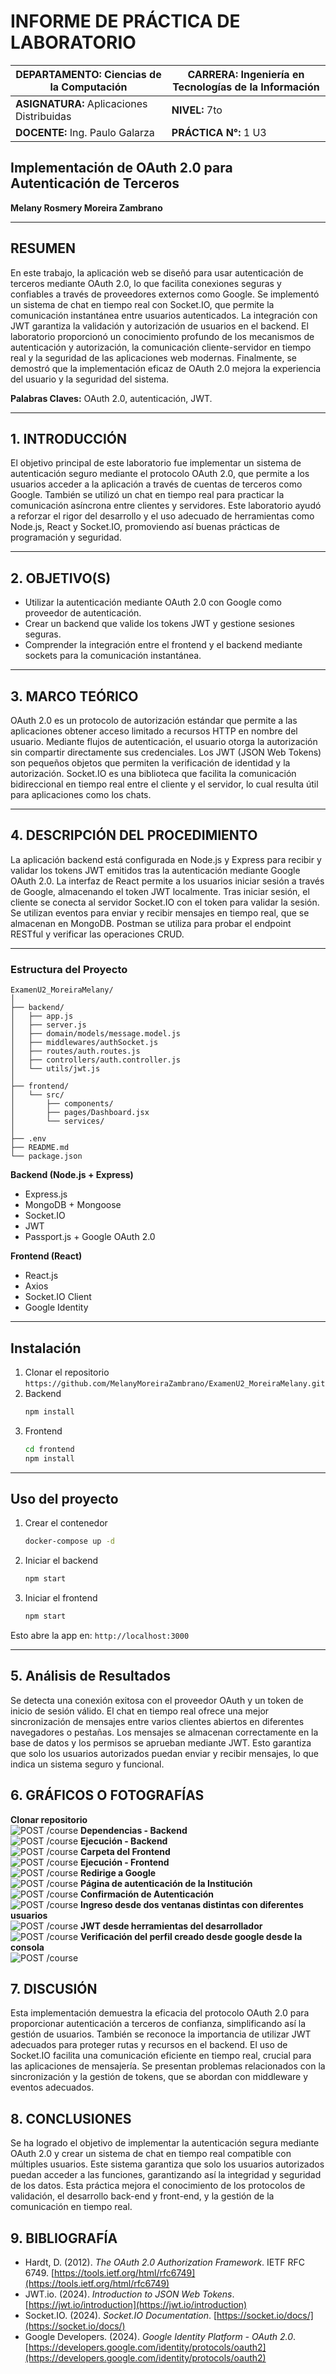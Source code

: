 
# INFORME DE PRÁCTICA DE LABORATORIO

| **DEPARTAMENTO:** Ciencias de la Computación | **CARRERA:** Ingeniería en Tecnologías de la Información |
|----------------------------------------------|----------------------------------------------------------|
| **ASIGNATURA:** Aplicaciones Distribuidas    | **NIVEL:** 7to           | **FECHA:** 6/08/2025     |
| **DOCENTE:** Ing. Paulo Galarza              | **PRÁCTICA N°:** 1 U3       | **CALIFICACIÓN:**         |

## Implementación de OAuth 2.0 para Autenticación de Terceros

**Melany Rosmery Moreira Zambrano**

---

## RESUMEN

En este trabajo, la aplicación web se diseñó para usar autenticación de terceros mediante OAuth 2.0, lo que facilita conexiones seguras y confiables a través de proveedores externos como Google. Se implementó un sistema de chat en tiempo real con Socket.IO, que permite la comunicación instantánea entre usuarios autenticados. La integración con JWT garantiza la validación y autorización de usuarios en el backend. El laboratorio proporcionó un conocimiento profundo de los mecanismos de autenticación y autorización, la comunicación cliente-servidor en tiempo real y la seguridad de las aplicaciones web modernas. Finalmente, se demostró que la implementación eficaz de OAuth 2.0 mejora la experiencia del usuario y la seguridad del sistema.

**Palabras Claves:** OAuth 2.0, autenticación, JWT.

---

## 1. INTRODUCCIÓN

El objetivo principal de este laboratorio fue implementar un sistema de autenticación seguro mediante el protocolo OAuth 2.0, que permite a los usuarios acceder a la aplicación a través de cuentas de terceros como Google. También se utilizó un chat en tiempo real para practicar la comunicación asíncrona entre clientes y servidores. Este laboratorio ayudó a reforzar el rigor del desarrollo y el uso adecuado de herramientas como Node.js, React y Socket.IO, promoviendo así buenas prácticas de programación y seguridad.

---

## 2. OBJETIVO(S)

- Utilizar la autenticación mediante OAuth 2.0 con Google como proveedor de autenticación.  
- Crear un backend que valide los tokens JWT y gestione sesiones seguras.  
- Comprender la integración entre el frontend y el backend mediante sockets para la comunicación instantánea.  

---

## 3. MARCO TEÓRICO

OAuth 2.0 es un protocolo de autorización estándar que permite a las aplicaciones obtener acceso limitado a recursos HTTP en nombre del usuario. Mediante flujos de autenticación, el usuario otorga la autorización sin compartir directamente sus credenciales. Los JWT (JSON Web Tokens) son pequeños objetos que permiten la verificación de identidad y la autorización. Socket.IO es una biblioteca que facilita la comunicación bidireccional en tiempo real entre el cliente y el servidor, lo cual resulta útil para aplicaciones como los chats.

---

## 4. DESCRIPCIÓN DEL PROCEDIMIENTO

La aplicación backend está configurada en Node.js y Express para recibir y validar los tokens JWT emitidos tras la autenticación mediante Google OAuth 2.0. La interfaz de React permite a los usuarios iniciar sesión a través de Google, almacenando el token JWT localmente. Tras iniciar sesión, el cliente se conecta al servidor Socket.IO con el token para validar la sesión. Se utilizan eventos para enviar y recibir mensajes en tiempo real, que se almacenan en MongoDB. Postman se utiliza para probar el endpoint RESTful y verificar las operaciones CRUD.

---

### Estructura del Proyecto

```
ExamenU2_MoreiraMelany/
│
├── backend/
│   ├── app.js
│   ├── server.js
│   ├── domain/models/message.model.js
│   ├── middlewares/authSocket.js
│   ├── routes/auth.routes.js
│   ├── controllers/auth.controller.js
│   └── utils/jwt.js
│
├── frontend/
│   └── src/
│       ├── components/
│       ├── pages/Dashboard.jsx
│       └── services/
│
├── .env
├── README.md
└── package.json
```

**Backend (Node.js + Express)**

- Express.js  
- MongoDB + Mongoose  
- Socket.IO  
- JWT  
- Passport.js + Google OAuth 2.0  

**Frontend (React)**

- React.js  
- Axios  
- Socket.IO Client  
- Google Identity  

---

## Instalación

1. Clonar el repositorio  
   `https://github.com/MelanyMoreiraZambrano/ExamenU2_MoreiraMelany.git`  
2. Backend  
   ```bash
   npm install
   ```
3. Frontend  
   ```bash
   cd frontend
   npm install
   ```

---

## Uso del proyecto

1. Crear el contenedor  
   ```bash
   docker-compose up -d
   ```

2. Iniciar el backend  
   ```bash
   npm start
   ```

3. Iniciar el frontend  
   ```bash
   npm start
   ```

Esto abre la app en: `http://localhost:3000`

---

## 5. Análisis de Resultados
Se detecta una conexión exitosa con el proveedor OAuth y un token de inicio de sesión válido. El chat en tiempo real
ofrece una mejor sincronización de mensajes entre varios clientes abiertos en diferentes navegadores o pestañas.
Los mensajes se almacenan correctamente en la base de datos y los permisos se aprueban mediante JWT. Esto
garantiza que solo los usuarios autorizados puedan enviar y recibir mensajes, lo que indica un sistema seguro y
funcional.

## 6. GRÁFICOS O FOTOGRAFÍAS
**Clonar repositorio**  
![POST /course](src/img/clonar.png)
**Dependencias - Backend**  
![POST /course](src/img/Dependencias%20-%20Backend.png)
**Ejecución - Backend**  
![POST /course](src/img/Ejecución%20-%20Backend.png)
**Carpeta del Frontend**  
![POST /course](src/img/CarpetaFrontend.png)
**Ejecución - Frontend**  
![POST /course](src/img/Ejecucion%20Frontend.png)
**Redirige a Google**  
![POST /course](src/img/Redirige%20a%20Google.png)
**Página de autenticación de la Institución**  
![POST /course](src/img/Página%20de%20autenticación%20de%20la%20Institución.png)
**Confirmación de Autenticación**  
![POST /course](src/img/Confirmación%20de%20Autenticación.png)
**Ingreso desde dos ventanas distintas con diferentes usuarios**  
![POST /course](src/img/Ingreso%20desde%20dos%20ventanas%20distintas%20con%20diferentes%20usuarios.png)
**JWT desde herramientas del desarrollador**  
![POST /course](src/img/JWT%20desde%20herramientas%20del%20desarrollador.png)
**Verificación del perfil creado desde google desde la consola**  
![POST /course](src/img/Verificación%20del%20perfil%20creado%20desde%20google%20desde%20la%20consola.png)

## 7. DISCUSIÓN 
Esta implementación demuestra la eficacia del protocolo OAuth 2.0 para proporcionar autenticación a terceros de
confianza, simplificando así la gestión de usuarios. También se reconoce la importancia de utilizar JWT adecuados
para proteger rutas y recursos en el backend. El uso de Socket.IO facilita una comunicación eficiente en tiempo real,
crucial para las aplicaciones de mensajería. Se presentan problemas relacionados con la sincronización y la gestión
de tokens, que se abordan con middleware y eventos adecuados.

## 8. CONCLUSIONES
Se ha logrado el objetivo de implementar la autenticación segura mediante OAuth 2.0 y crear un sistema de chat en
tiempo real compatible con múltiples usuarios. Este sistema garantiza que solo los usuarios autorizados puedan
acceder a las funciones, garantizando así la integridad y seguridad de los datos. Esta práctica mejora el conocimiento
de los protocolos de validación, el desarrollo back-end y front-end, y la gestión de la comunicación en tiempo real.

## 9. BIBLIOGRAFÍA
- Hardt, D. (2012). *The OAuth 2.0 Authorization Framework*. IETF RFC 6749. [https://tools.ietf.org/html/rfc6749](https://tools.ietf.org/html/rfc6749)  
- JWT.io. (2024). *Introduction to JSON Web Tokens*. [https://jwt.io/introduction](https://jwt.io/introduction)  
- Socket.IO. (2024). *Socket.IO Documentation*. [https://socket.io/docs/](https://socket.io/docs/)  
- Google Developers. (2024). *Google Identity Platform - OAuth 2.0*. [https://developers.google.com/identity/protocols/oauth2](https://developers.google.com/identity/protocols/oauth2)
